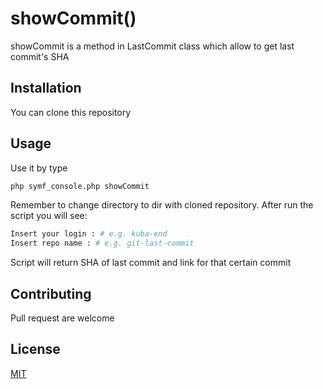 # showCommit()
showCommit is a method in LastCommit class which allow to get last commit's SHA
## Installation
You can clone this repository 
## Usage
Use it by type 
```bash
php symf_console.php showCommit
```
Remember to change directory to dir with cloned repository. After run the script you will see:
```bash
Insert your login : # e.g. kuba-end
Insert repo name : # e.g. git-last-commit
```
Script will return SHA of last commit and link for that certain commit
## Contributing
Pull request are welcome
## License
[MIT](https://choosealicense.com/licenses/mit/)